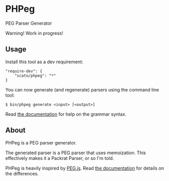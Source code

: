 PHPeg
=====

PEG Parser Generator

Warning! Work in progress!

Usage
-----

Install this tool as a dev requirement:

```
"require-dev": {
    "scato/phpeg": "*"
}
```

You can now generate (and regenerate) parsers using the command line tool:

```
$ bin/phpeg generate <input> [<output>]
```

Read [the documentation](doc/grammar.md) for help on the grammar syntax.

About
-----

PHPeg is a PEG parser generator.

The generated parser is a PEG parser that uses memoization. This effectively makes it a Packrat Parser, or so I'm told.

PHPeg is heavily inspired by [PEG.js](http://pegjs.majda.cz/). Read [the documentation](doc/grammar.md) for details
on the differences.
